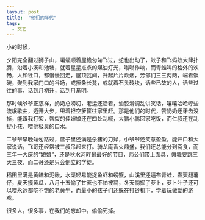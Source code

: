 ```yaml
---
layout: post
title:  "他们的年代"
tags:
  - 文艺
---
```


小的时候，

夕阳完全翻过狮子山，蝙蝠顺着屋檐匆匆飞过，蛇也出动了，蚊子和飞蚂蚁大肆扑腾，沿着小溪和池塘，就着星星点点的煤油灯光，嗡嗡作响，而青蛙叫的格外的欢畅，人和牲口，都慢慢回走，屋顶瓦间，升起片片炊烟，芳邻们三三两两，端着饭碗，聚到我家门口的谷场，或擦条长凳，或就着石头砖块，话些已故的人，话些过往的事，话到月初升，话到月渐明。

那时候爷爷正慈祥，奶奶总唠叨，老运还活着，油腔滑调乱讲笑话，嘻嘻哈哈哼些流氓歌曲，迈开大步，甩着担空箩筐往家里赶。那是他们的时代，赞奶奶还牙齿没掉，能跟我打架，唇裂的佳婶娘还在四处乱喊，大鹏小鹏回家吃饭，而仁叔还在乱捉小孩，喂他极臭的口水。

二爷爷早晚匆匆路过，篮子里还满是杀猪的刀斧，小爷爷还笑意盈盈，能开口和大家说话，飞哥还经常被三叔吊起来打。骑龙庵香火鼎盛，我们还总能分到斋食，而三年一大庆的“娘娘”，还是秋水河畔最最好的节目，师公们带上面具，傩舞要跳三天三夜，而二哥还是只会倒立的学徒。

稻田里满是黄鳝和泥鳅，水渠轻易能捉鱼虾和螃蟹，山溪里还遍布青蛙，春天翻薯仔，夏天摸黄瓜，八月十五偷了甘蔗也不怕被骂，冬天倘掘了萝卜，萝卜叶子还可以喂永远都吃不饱的老黄牛，而最小的孩子们还躲在打谷机下，学着玩做爱的游戏。

很多人，很多事，在我们的忘却中，偷偷死掉。
